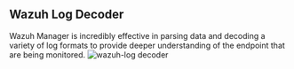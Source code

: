 ## Wazuh Log Decoder
Wazuh Manager is incredibly effective in parsing data and decoding a variety of log formats to provide deeper understanding of the endpoint that are being monitored.
![wazuh-log decoder](https://documentation.wazuh.com/current/_images/log-data-collection1.png)
